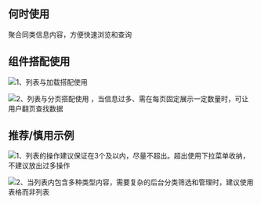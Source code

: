 ## 何时使用

聚合同类信息内容，方便快速浏览和查询

## 组件搭配使用

![1、列表与加载搭配使用](01)

![2、列表与分页搭配使用 ，当信息过多、需在每页固定展示一定数量时，可让用户翻页查找数据](02)

## 推荐/慎用示例

![1、列表的操作建议保证在3个及以内，尽量不超出。超出使用下拉菜单收纳，不建议放出过多操作](03)

![2、当列表内包含多种类型内容，需要复杂的后台分类筛选和管理时，建议使用表格而非列表](04)
